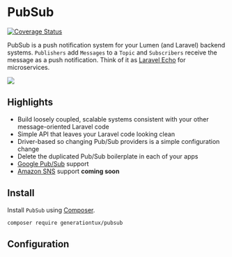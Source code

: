 # PubSub

[![Coverage Status](https://img.shields.io/codecov/c/github/generationtux/pubsub.svg?maxAge=2592000?style=flat)](https://codecov.io/gh/generationtux/pubsub/)

PubSub is a push notification system for your Lumen (and Laravel) backend systems. `Publishers` add
`Messages` to a `Topic` and `Subscribers` receive the message as a push
notification. Think of it as
[Laravel Echo](https://laravel.com/docs/5.3/broadcasting) for microservices.

![](https://cloud.google.com/pubsub/images/pub_sub_flow.svg)

## Highlights

* Build loosely coupled, scalable systems consistent with your other
message-oriented Laravel code
* Simple API that leaves your Laravel code looking clean
* Driver-based so changing Pub/Sub providers is a simple configuration change
* Delete the duplicated Pub/Sub boilerplate in each of your apps
* [Google Pub/Sub](https://cloud.google.com/pubsub/docs/overview) support
* [Amazon SNS](https://aws.amazon.com/sns/) support __coming soon__

## Install

Install `PubSub` using [Composer](https://getcomposer.org/).

```
composer require generationtux/pubsub
```

## Configuration

